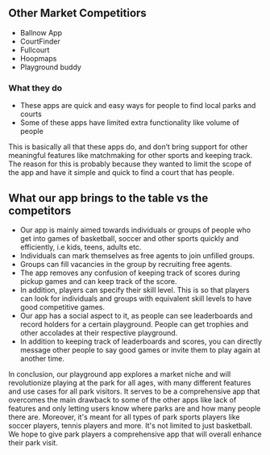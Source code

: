 ## Other Market Competitiors
- Ballnow App
- CourtFinder
- Fullcourt
- Hoopmaps
- Playground buddy

### What they do
- These apps are quick and easy ways for people to find local parks and courts
- Some of these apps have limited extra functionality like volume of people

This is basically all that these apps do, and don’t bring support for other meaningful features like matchmaking for other sports and keeping track. 
The reason for this is probably because they wanted to limit the scope of the app and have it simple and quick to find a court that has people.

## What our app brings to the table vs the competitors
- Our app is mainly aimed towards individuals or groups of people who get into games of basketball, soccer and other sports quickly and efficiently, i.e kids, teens, adults etc. 
- Individuals can mark themselves as free agents to join unfilled groups.
- Groups can fill vacancies in the group by recruiting free agents.
- The app removes any confusion of keeping track of scores during pickup games and can keep track of the score.
- In addition, players can specify their skill level. This is so that players can look for individuals and groups with equivalent skill levels to have good competitive games.
- Our app has a social aspect to it, as people can see leaderboards and record holders for a certain playground. People can get trophies and other accolades at their respective playground.
- In addition to keeping track of leaderboards and scores, you can directly message other people to say good games or invite them to play again at another time.

In conclusion, our playground app explores a market niche and will revolutionize playing at the park for all ages, with many different features and use cases for all park visitors. 
It serves to be a comprehensive app that overcomes the main drawback to some of the other apps like lack of features and only letting users know where parks are and how many people there are. 
Moreover, it's meant for all types of park sports players like soccer players, tennis players and more. It's not limited to just basketball. We hope to give park players a comprehensive app that will overall enhance their park visit.
